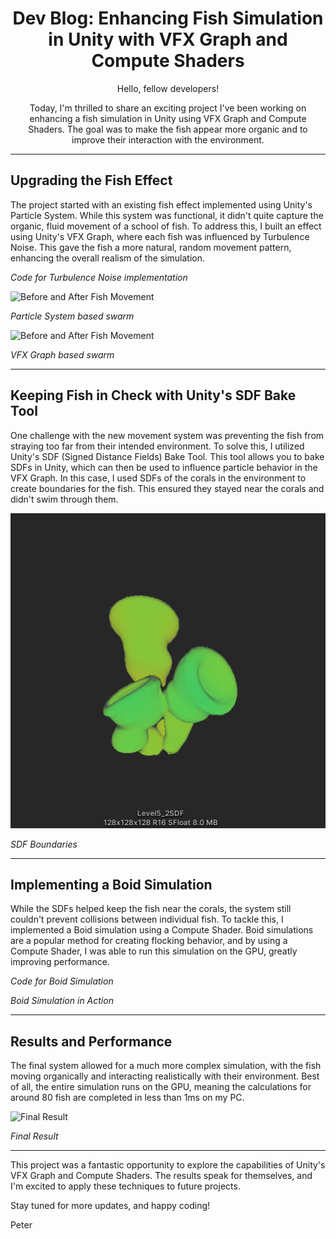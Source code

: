 
<div style="text-align: center;">
<h1> Dev Blog: Enhancing Fish Simulation in Unity with VFX Graph and Compute Shaders </h1>


Hello, fellow developers! 

Today, I'm thrilled to share an exciting project I've been working on
enhancing a fish simulation in Unity using VFX Graph and Compute Shaders. 
The goal was to make the fish appear more organic and to improve their interaction
with the environment.

</div>

---

##  Upgrading the Fish Effect

The project started with an existing fish effect implemented using Unity's Particle System.
While this system was functional, it didn't quite capture the organic, fluid movement 
of a school of fish. To address this, I built an effect using Unity's VFX Graph, 
where each fish was influenced by Turbulence Noise. This gave the fish a more natural, 
random movement pattern, enhancing the overall realism of the simulation.


[//]: # (![Turbulence Noise Code]&#40;/images/code-turbulence-noise.png&#41;)

*Code for Turbulence Noise implementation*

![Before and After Fish Movement](/images/ParticleSystemSwarm.gif)

*Particle System based swarm*

![Before and After Fish Movement](/images/VfxGraphSwarm.gif)

*VFX Graph based swarm*


---

##  Keeping Fish in Check with Unity's SDF Bake Tool

One challenge with the new movement system was preventing the fish from straying 
too far from their intended environment. To solve this, 
I utilized Unity's SDF (Signed Distance Fields) Bake Tool. This tool allows you 
to bake SDFs in Unity, which can then be used to influence particle behavior in
the VFX Graph. In this case, I used SDFs of the corals in the environment to create
boundaries for the fish. This ensured they stayed near the corals and didn't 
swim through them.


![SDF Boundaries](/images/CoralSDF.png)

*SDF Boundaries*


---

##  Implementing a Boid Simulation

While the SDFs helped keep the fish near the corals, the system still 
couldn't prevent collisions between individual fish. To tackle this, 
I implemented a Boid simulation using a Compute Shader. Boid simulations 
are a popular method for creating flocking behavior, and by using a Compute Shader,
I was able to run this simulation on the GPU, greatly improving performance.


[//]: # (![Boid Simulation Code]&#40;/images/code-boid-simulation.png&#41;)

*Code for Boid Simulation*

[//]: # (![Boid Simulation]&#40;/images/boid-simulation.png&#41;)

*Boid Simulation in Action*


---

##  Results and Performance

The final system allowed for a much more complex simulation, with the fish 
moving organically and interacting realistically with their environment. Best of all,
the entire simulation runs on the GPU, meaning the calculations for around 80 fish are
completed in less than 1ms on my PC.


![Final Result](/images/BoidSwarm.gif)

*Final Result*


---

This project was a fantastic opportunity to explore the capabilities
of Unity's VFX Graph and Compute Shaders. The results speak for themselves, 
and I'm excited to apply these techniques to future projects.

Stay tuned for more updates, and happy coding! 

Peter


